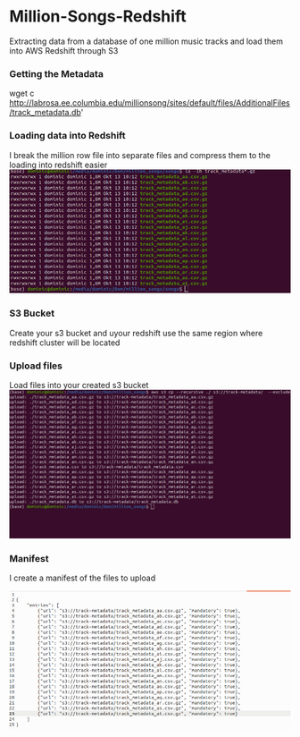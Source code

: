 # Million-Songs-Redshift
 Extracting data from a database of one million music tracks and load them into AWS Redshift  through S3 

### Getting the Metadata
wget c http://labrosa.ee.columbia.edu/millionsong/sites/default/files/AdditionalFiles/track_metadata.db'

### Loading data into Redshift

I break the  million row file into separate files and compress them to the loading into redshift easier ![](https://github.com/d-owusu/Million-Songs-Redshift/blob/main/pictures/ksnip_20221013-102407.png)


### S3 Bucket
Create your s3 bucket and uyour redshift use the same region where redshift cluster will be located

### Upload files
Load files into your created s3 bucket
![](https://github.com/d-owusu/Million-Songs-Redshift/blob/main/pictures/ksnip_20221012-104051.png)

### Manifest
I create a manifest of the files to upload

![](https://github.com/d-owusu/Million-Songs-Redshift/blob/main/pictures/ksnip_20221013-121659.png)
